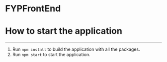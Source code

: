 # FYPFrontEnd

# How to start the application
---

1. Run `npm install` to build the application with all the packages.
2. Run `npm start` to start the application.
